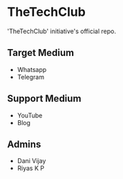 # TheTechClub
'TheTechClub' initiative's official repo.

## Target Medium
* Whatsapp
* Telegram

## Support Medium
* YouTube
* Blog

## Admins
* Dani Vijay
* Riyas K P
